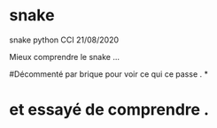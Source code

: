 # snake
snake python CCI 21/08/2020 

Mieux comprendre le snake ...

#Décommenté par brique pour voir ce qui ce passe . *
# et essayé de comprendre .
